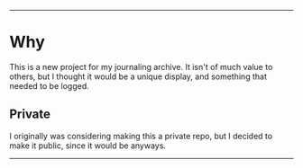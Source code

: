 
***

# Why

This is a new project for my journaling archive. It isn't of much value to others, but I thought it would be a unique display, and something that needed to be logged.

## Private

I originally was considering making this a private repo, but I decided to make it public, since it would be anyways.

***

